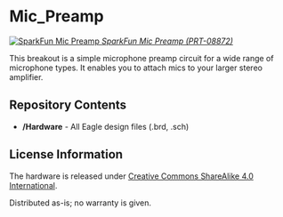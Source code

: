 Mic_Preamp
==========
[![SparkFun Mic Preamp](https://cdn.sparkfun.com//assets/parts/2/1/3/9/08872-01.jpg)
*SparkFun Mic Preamp (PRT-08872)*](https://www.sparkfun.com/products/8872)

This breakout is a simple microphone preamp circuit for a wide range of microphone types. 
It enables you to attach mics to your larger stereo amplifier.

Repository Contents
-------------------
* **/Hardware** - All Eagle design files (.brd, .sch)


License Information
-------------------
The hardware is released under [Creative Commons ShareAlike 4.0 International](https://creativecommons.org/licenses/by-sa/4.0/).

Distributed as-is; no warranty is given.